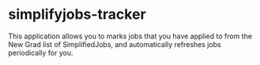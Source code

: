 # simplifyjobs-tracker
This application allows you to marks jobs that you have applied to from the New Grad list of SimplifiedJobs, and automatically refreshes jobs periodically for you.
